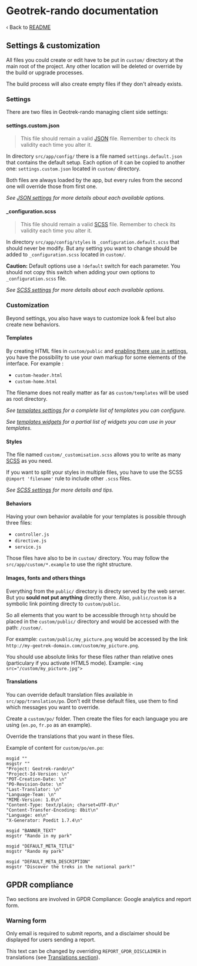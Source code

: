 # Geotrek-rando documentation

‹ Back to [README](README.md)

## Settings & customization

All files you could create or edit have to be put in `custom/` directory at the main root of the project. Any other location will be deleted or override by the build or upgrade processes.

The build process will also create empty files if they don't already exists.

### Settings

There are two files in Geotrek-rando managing client side settings:

#### settings.custom.json

> This file should remain a valid [JSON][] file.
> Remember to check its validity each time you alter it.

In directory `src/app/config/` there is a file named `settings.default.json` that contains the default setup. Each option of it can be copied to another one: `settings.custom.json` located in `custom/` directory.

Both files are always loaded by the app, but every rules from the second one will override those from first one.

_See [JSON settings][] for more details about each available options._

#### \_configuration.scss

> This file should remain a valid [SCSS][] file.
> Remember to check its validity each time you alter it.

In directory `src/app/config/styles` is `_configuration.default.scss` that
should never be modify. But any setting you want to change should be added
to `_configuration.scss` located in `custom/`.

**Caution:** Default options use a `!default` switch for each parameter.
You should not copy this switch when adding your own options to `_configuration.scss` file.

_See [SCSS settings][] for more details about each available options._

### Customization

Beyond settings, you also have ways to customize look & feel but also create new behaviors.

#### Templates

By creating HTML files in `custom/public` and [enabling there use in settings](settings-custom-json-options.md#main-options), you have the possibility
to use your own markup for some elements of the interface. For example :

* `custom-header.html`
* `custom-home.html`

The filename does not really matter as far as `custom/templates` will be used as root directory.

_See [templates settings][] for a complete list of templates you can configure._

_See [templates widgets][] for a partial list of widgets you can use in your templates._

#### Styles

The file named `custom/_customisation.scss` allows you to write as many [SCSS]() as you need.

If you want to split your styles in multiple files, you have to use the
SCSS `@import 'filename'` rule to include other `.scss` files.

_See [SCSS settings][] for more details and tips._

#### Behaviors

Having your own behavior available for your templates is possible through three files:

* `controller.js`
* `directive.js`
* `service.js`

Those files have also to be in `custom/` directory.
You may follow the `src/app/custom/*.example` to use the right structure.

#### Images, fonts and others things

Everything from the `public/` directory is directy served by the web server.
But you **sould not put anything** directly there.
Also, `public/custom` is a symbolic link pointing directy to `custom/public`.

So all elements that you want to be accessible through `http` should be placed in the `custom/public/` directory and would be accessed with the path: `/custom/`.

For example: `custom/public/my_picture.png` would be accessed by the link `http://my-geotrek-domain.com/custom/my_picture.png`.

You should use absolute links for these files rather than relative ones (particulary if you activate HTML5 mode). Example: ``<img src="/custom/my_picture.jpg">``

#### Translations

You can override default translation files available in `src/app/translation/po`. Don't edit these default files, use them to find which messages you want to override.

Create a `custom/po/` folder. Then create the files for each language you are using (`en.po`, `fr.po` as an example).

Override the translations that you want in these files.

Example of content for `custom/po/en.po`:

```
msgid ""
msgstr ""
"Project: Geotrek-rando\n"
"Project-Id-Version: \n"
"POT-Creation-Date: \n"
"PO-Revision-Date: \n"
"Last-Translator: \n"
"Language-Team: \n"
"MIME-Version: 1.0\n"
"Content-Type: text/plain; charset=UTF-8\n"
"Content-Transfer-Encoding: 8bit\n"
"Language: en\n"
"X-Generator: Poedit 1.7.4\n"

msgid "BANNER_TEXT"
msgstr "Rando in my park"

msgid "DEFAULT_META_TITLE"
msgstr "Rando my park"

msgid "DEFAULT_META_DESCRIPTION"
msgstr "Discover the treks in the national park!"
```

## GPDR compliance

Two sections are involved in GPDR Compliance: Google analytics and report form.

### Warning form

Only email is required to submit reports, and a disclaimer should be displayed
for users sending a report.

This text can be changed by overriding `REPORT_GPDR_DISCLAIMER`
in translations (see [Translations section](#translations)).


<!-- Internal links -->

[JSON settings]: settings-custom-json.md
[SCSS settings]: configuration-scss.md
[templates settings]: custom-templates.md
[templates widgets]: templates-widgets.md

<!-- External links -->

[JSON]: http://www.json.org/
[SCSS]: http://sass-lang.com/
